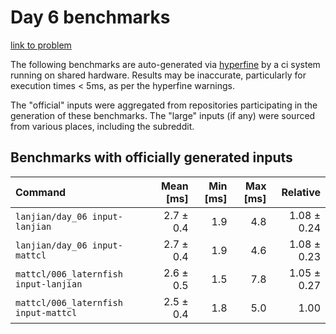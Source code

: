 # Day 6 benchmarks

[link to problem](http://adventofcode.com/2021/day/6)

The following benchmarks are auto-generated via [hyperfine](https://github.com/sharkdp/hyperfine) by a ci system running on shared hardware. Results may be inaccurate, particularly for execution times < 5ms, as per the hyperfine warnings.

The "official" inputs were aggregated from repositories participating in the generation of these benchmarks. The "large" inputs (if any) were sourced from various places, including the subreddit.

## Benchmarks with officially generated inputs
| Command | Mean [ms] | Min [ms] | Max [ms] | Relative |
|:---|---:|---:|---:|---:|
| `lanjian/day_06 input-lanjian` | 2.7 ± 0.4 | 1.9 | 4.8 | 1.08 ± 0.24 |
| `lanjian/day_06 input-mattcl` | 2.7 ± 0.4 | 1.9 | 4.6 | 1.08 ± 0.23 |
| `mattcl/006_laternfish input-lanjian` | 2.6 ± 0.5 | 1.5 | 7.8 | 1.05 ± 0.27 |
| `mattcl/006_laternfish input-mattcl` | 2.5 ± 0.4 | 1.8 | 5.0 | 1.00 |
